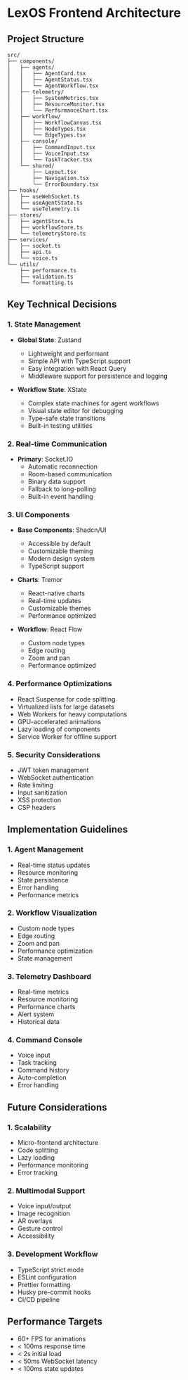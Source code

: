 # LexOS Frontend Architecture

## Project Structure
```
src/
├── components/
│   ├── agents/
│   │   ├── AgentCard.tsx
│   │   ├── AgentStatus.tsx
│   │   └── AgentWorkflow.tsx
│   ├── telemetry/
│   │   ├── SystemMetrics.tsx
│   │   ├── ResourceMonitor.tsx
│   │   └── PerformanceChart.tsx
│   ├── workflow/
│   │   ├── WorkflowCanvas.tsx
│   │   ├── NodeTypes.tsx
│   │   └── EdgeTypes.tsx
│   ├── console/
│   │   ├── CommandInput.tsx
│   │   ├── VoiceInput.tsx
│   │   └── TaskTracker.tsx
│   └── shared/
│       ├── Layout.tsx
│       ├── Navigation.tsx
│       └── ErrorBoundary.tsx
├── hooks/
│   ├── useWebSocket.ts
│   ├── useAgentState.ts
│   └── useTelemetry.ts
├── stores/
│   ├── agentStore.ts
│   ├── workflowStore.ts
│   └── telemetryStore.ts
├── services/
│   ├── socket.ts
│   ├── api.ts
│   └── voice.ts
└── utils/
    ├── performance.ts
    ├── validation.ts
    └── formatting.ts
```

## Key Technical Decisions

### 1. State Management
- **Global State**: Zustand
  - Lightweight and performant
  - Simple API with TypeScript support
  - Easy integration with React Query
  - Middleware support for persistence and logging

- **Workflow State**: XState
  - Complex state machines for agent workflows
  - Visual state editor for debugging
  - Type-safe state transitions
  - Built-in testing utilities

### 2. Real-time Communication
- **Primary**: Socket.IO
  - Automatic reconnection
  - Room-based communication
  - Binary data support
  - Fallback to long-polling
  - Built-in event handling

### 3. UI Components
- **Base Components**: Shadcn/UI
  - Accessible by default
  - Customizable theming
  - Modern design system
  - TypeScript support

- **Charts**: Tremor
  - React-native charts
  - Real-time updates
  - Customizable themes
  - Performance optimized

- **Workflow**: React Flow
  - Custom node types
  - Edge routing
  - Zoom and pan
  - Performance optimized

### 4. Performance Optimizations
- React Suspense for code splitting
- Virtualized lists for large datasets
- Web Workers for heavy computations
- GPU-accelerated animations
- Lazy loading of components
- Service Worker for offline support

### 5. Security Considerations
- JWT token management
- WebSocket authentication
- Rate limiting
- Input sanitization
- XSS protection
- CSP headers

## Implementation Guidelines

### 1. Agent Management
- Real-time status updates
- Resource monitoring
- State persistence
- Error handling
- Performance metrics

### 2. Workflow Visualization
- Custom node types
- Edge routing
- Zoom and pan
- Performance optimization
- State management

### 3. Telemetry Dashboard
- Real-time metrics
- Resource monitoring
- Performance charts
- Alert system
- Historical data

### 4. Command Console
- Voice input
- Task tracking
- Command history
- Auto-completion
- Error handling

## Future Considerations

### 1. Scalability
- Micro-frontend architecture
- Code splitting
- Lazy loading
- Performance monitoring
- Error tracking

### 2. Multimodal Support
- Voice input/output
- Image recognition
- AR overlays
- Gesture control
- Accessibility

### 3. Development Workflow
- TypeScript strict mode
- ESLint configuration
- Prettier formatting
- Husky pre-commit hooks
- CI/CD pipeline

## Performance Targets
- 60+ FPS for animations
- < 100ms response time
- < 2s initial load
- < 50ms WebSocket latency
- < 100ms state updates 